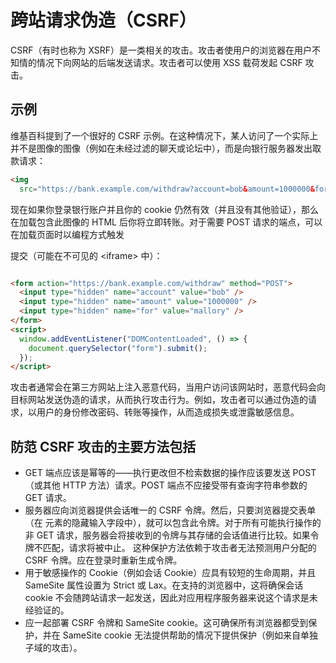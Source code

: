 # 跨站请求伪造（CSRF）

CSRF（有时也称为 XSRF）是一类相关的攻击。攻击者使用户的浏览器在用户不知情的情况下向网站的后端发送请求。攻击者可以使用 XSS 载荷发起 CSRF 攻击。

## 示例

维基百科提到了一个很好的 CSRF 示例。在这种情况下，某人访问了一个实际上并不是图像的图像（例如在未经过滤的聊天或论坛中），而是向银行服务器发出取款请求：

```html
<img
  src="https://bank.example.com/withdraw?account=bob&amount=1000000&for=mallory" />
```

现在如果你登录银行账户并且你的 cookie 仍然有效（并且没有其他验证），那么在加载包含此图像的 HTML 后你将立即转账。对于需要 POST 请求的端点，可以在加载页面时以编程方式触发 <form> 提交（可能在不可见的 \<iframe> 中）：

```html

<form action="https://bank.example.com/withdraw" method="POST">
  <input type="hidden" name="account" value="bob" />
  <input type="hidden" name="amount" value="1000000" />
  <input type="hidden" name="for" value="mallory" />
</form>
<script>
  window.addEventListener("DOMContentLoaded", () => {
    document.querySelector("form").submit();
  });
</script>

```

攻击者通常会在第三方网站上注入恶意代码，当用户访问该网站时，恶意代码会向目标网站发送伪造的请求，从而执行攻击行为。例如，攻击者可以通过伪造的请求，以用户的身份修改密码、转账等操作，从而造成损失或泄露敏感信息。

## 防范 CSRF 攻击的主要方法包括

- GET 端点应该是幂等的——执行更改但不检索数据的操作应该要发送 POST（或其他 HTTP 方法）请求。POST 端点不应接受带有查询字符串参数的 GET 请求。
- 服务器应向浏览器提供会话唯一的 CSRF 令牌。然后，只要浏览器提交表单（在 <form> 元素的隐藏输入字段中），就可以包含此令牌。对于所有可能执行操作的非 GET 请求，服务器会将接收到的令牌与其存储的会话值进行比较。如果令牌不匹配，请求将被中止。
这种保护方法依赖于攻击者无法预测用户分配的 CSRF 令牌。应在登录时重新生成令牌。
- 用于敏感操作的 Cookie（例如会话 Cookie）应具有较短的生命周期，并且 SameSite 属性设置为 Strict 或 Lax。在支持的浏览器中，这将确保会话 cookie 不会随跨站请求一起发送，因此对应用程序服务器来说这个请求是未经验证的。
- 应一起部署 CSRF 令牌和 SameSite cookie。这可确保所有浏览器都受到保护，并在 SameSite cookie 无法提供帮助的情况下提供保护（例如来自单独子域的攻击）。
